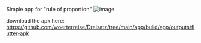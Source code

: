 Simple app for "rule of proportion"
![image](https://github.com/woerterreise/Dreisatz/assets/56866655/c16e82ea-f2e3-4891-8c24-e3a944fd3953)

download the apk here: https://github.com/woerterreise/Dreisatz/tree/main/app/build/app/outputs/flutter-apk
